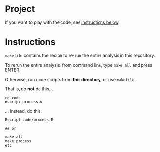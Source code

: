 # Project

If you want to play with the code, see [instructions below](#instructions).


# Instructions

`makefile` contains the recipe to re-run the entire analysis in this
repository.

To rerun the entire analysis, from command line, type `make all` and press
ENTER.

Otherwise, run code scripts from **this directory**, or use `makefile`.

That is, do **not** do this...
	
	cd code
	Rscript process.R

... instead, do this:

	Rscript code/process.R
	
	## or
	
	make all
	make process
	etc
